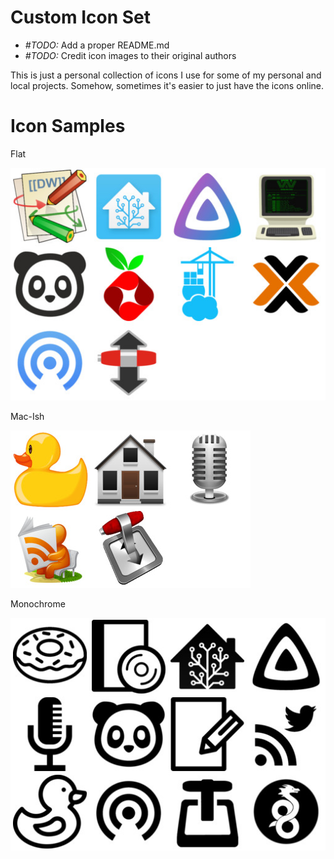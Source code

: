 # Custom Icon Set

  * *#TODO:* Add a proper README.md
  * *#TODO:* Credit icon images to their original authors

This is just a personal collection of icons I use for some of my personal and
local projects. Somehow, sometimes it's easier to just have the icons online.


# Icon Samples

Flat

![Flat Icons](_images_/mosaic-flat.jpg "Flat Icons")


Mac-Ish

![Mac-Ish Icons](_images_/mosaic-mac-ish.jpg "Mac-Ish Icons")

Monochrome

![Monochrome Icons](_images_/mosaic-monochrome.jpg "Monochrome Icons")


